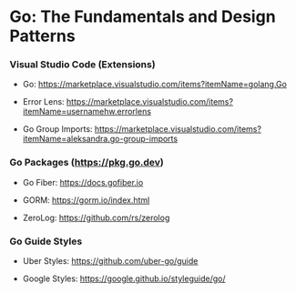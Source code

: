 # Go: The Fundamentals and Design Patterns

### Visual Studio Code (Extensions)
- Go: https://marketplace.visualstudio.com/items?itemName=golang.Go

- Error Lens: https://marketplace.visualstudio.com/items?itemName=usernamehw.errorlens

- Go Group Imports: https://marketplace.visualstudio.com/items?itemName=aleksandra.go-group-imports

### Go Packages (https://pkg.go.dev)
- Go Fiber: https://docs.gofiber.io

- GORM: https://gorm.io/index.html

- ZeroLog: https://github.com/rs/zerolog

### Go Guide Styles
- Uber Styles: https://github.com/uber-go/guide

- Google Styles: https://google.github.io/styleguide/go/
